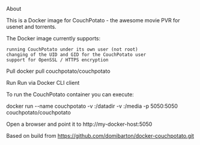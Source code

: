 About

This is a Docker image for CouchPotato - the awesome movie PVR for usenet and torrents.

The Docker image currently supports:

    running CouchPotato under its own user (not root)
    changing of the UID and GID for the CouchPotato user
    support for OpenSSL / HTTPS encryption

Pull
docker pull couchpotato/couchpotato

Run
Run via Docker CLI client

To run the CouchPotato container you can execute:

docker run --name couchpotato -v <datadir path>:/datadir -v <media path>:/media -p 5050:5050 couchpotato/couchpotato

Open a browser and point it to http://my-docker-host:5050


Based on build from https://github.com/domibarton/docker-couchpotato.git
